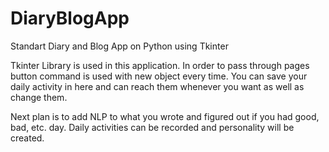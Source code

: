 # DiaryBlogApp
Standart Diary and Blog App on Python using Tkinter

Tkinter Library is used in this application.
In order to pass through pages button command is used with new object every time.
You can save your daily activity in here and can reach them whenever you want as well as change them.

Next plan is to add NLP to what you wrote and figured out if you had good, bad, etc. day. Daily activities can be recorded and personality will be created.
